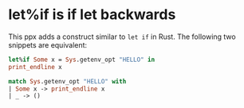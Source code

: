 # let%if is if let backwards

This ppx adds a construct similar to `let if` in Rust.
The following two snippets are equivalent:

```OCaml
let%if Some x = Sys.getenv_opt "HELLO" in
print_endline x
```

```OCaml
match Sys.getenv_opt "HELLO" with
| Some x -> print_endline x
| _ -> ()
```
